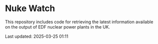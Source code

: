 # Nuke Watch

This repository includes code for retrieving the latest information available on the output of EDF nuclear power plants in the UK.

Last updated: 2025-03-25 01:11